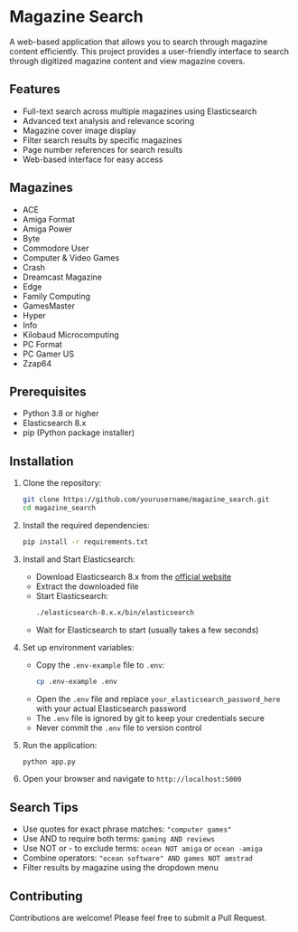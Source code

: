 # Magazine Search

A web-based application that allows you to search through magazine content efficiently. This project provides a user-friendly interface to search through digitized magazine content and view magazine covers.

## Features

- Full-text search across multiple magazines using Elasticsearch
- Advanced text analysis and relevance scoring
- Magazine cover image display
- Filter search results by specific magazines
- Page number references for search results
- Web-based interface for easy access

## Magazines

- ACE
- Amiga Format
- Amiga Power
- Byte
- Commodore User
- Computer & Video Games
- Crash
- Dreamcast Magazine
- Edge
- Family Computing
- GamesMaster
- Hyper
- Info
- Kilobaud Microcomputing
- PC Format
- PC Gamer US
- Zzap64

## Prerequisites

- Python 3.8 or higher
- Elasticsearch 8.x
- pip (Python package installer)

## Installation

1. Clone the repository:

   ```bash
   git clone https://github.com/yourusername/magazine_search.git
   cd magazine_search
   ```

2. Install the required dependencies:

   ```bash
   pip install -r requirements.txt
   ```

3. Install and Start Elasticsearch:

   - Download Elasticsearch 8.x from the [official website](https://www.elastic.co/downloads/elasticsearch)
   - Extract the downloaded file
   - Start Elasticsearch:
     ```bash
     ./elasticsearch-8.x.x/bin/elasticsearch
     ```
   - Wait for Elasticsearch to start (usually takes a few seconds)

4. Set up environment variables:

   - Copy the `.env-example` file to `.env`:
     ```bash
     cp .env-example .env
     ```
   - Open the `.env` file and replace `your_elasticsearch_password_here` with your actual Elasticsearch password
   - The `.env` file is ignored by git to keep your credentials secure
   - Never commit the `.env` file to version control

5. Run the application:

   ```bash
   python app.py
   ```

6. Open your browser and navigate to `http://localhost:5000`

## Search Tips

- Use quotes for exact phrase matches: `"computer games"`
- Use AND to require both terms: `gaming AND reviews`
- Use NOT or - to exclude terms: `ocean NOT amiga` or `ocean -amiga`
- Combine operators: `"ocean software" AND games NOT amstrad`
- Filter results by magazine using the dropdown menu

## Contributing

Contributions are welcome! Please feel free to submit a Pull Request.
